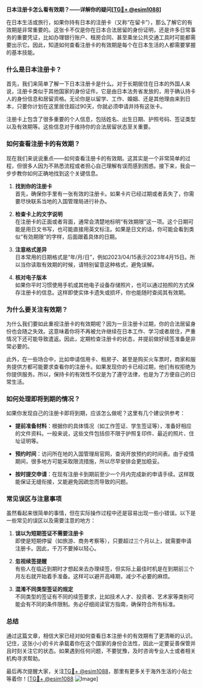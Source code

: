 **日本注册卡怎么看有效期？——详解你的疑问[[TG💪+ @esim1088](https://t.me/s/esim1088)]**

在日本生活或旅行，如果你持有日本的注册卡（又称“在留卡”），那么了解它的有效期是非常重要的。这张卡不仅是你在日本合法居留的身份证明，还是许多日常事务的重要凭证，比如办理银行账户、租房合同、甚至乘坐公共交通工具时可能都需要出示它。因此，知道如何查看注册卡的有效期是每个在日本生活的人都需要掌握的基本技能。

### **什么是日本注册卡？**

首先，我们来简单了解一下日本注册卡是什么。对于长期居住在日本的外国人来说，注册卡类似于其他国家的身份证件。它是由日本法务省发放的，用于确认持卡人的身份信息和居留资格。无论你是以留学、工作、婚姻、还是其他理由来到日本，只要你计划在这里居住超过90天，你就必须申请并持有这张卡。

注册卡上包含了很多重要的个人信息，包括姓名、出生日期、护照号码、签证类型以及有效期等。这些信息对于维持你的合法居留状态至关重要。

### **如何查看注册卡的有效期？**

现在我们来说说重点——如何查看注册卡的有效期。这其实是一个非常简单的过程，但很多人因为不熟悉流程或者担心自己理解有误而感到困惑。接下来，我会一步步教你如何正确地找到这个关键信息。

1. **找到你的注册卡**  
   首先，确保你手里有一张有效的注册卡。如果卡片已经过期或者丢失了，你需要尽快联系当地的入国管理局进行补办。

2. **检查卡上的文字说明**  
   在注册卡的正面或者背面，通常会清楚地标明“有效期限”这一项。这个日期可能是用日文书写，也可能直接用英文标注。如果是日文的话，你可能会看到类似“有効期限”的字样，后面跟着具体的日期。

3. **注意格式差异**  
   日本常用的日期格式是“年/月/日”，例如2023/04/15表示2023年4月15日。所以当你读取有效期的时候，请特别留意这种格式，避免误解。

4. **核对电子版本**  
   如果你平时习惯使用手机或其他电子设备存储照片，也可以通过拍照的方式保存注册卡的信息。这样即使实体卡遗失或损坏，你也能随时查阅其有效期。

### **为什么要关注有效期？**

为什么我们要如此重视注册卡的有效期呢？因为一旦注册卡过期，你的合法居留身份也会随之失效。这意味着你将不再被允许继续在日本工作、学习或者居住，严重情况下还可能导致遣返。因此，定期检查注册卡的状态，并提前做好续签准备是非常必要的。

此外，在一些场合中，比如申请信用卡、租房子、甚至是购买火车票时，商家和服务提供方都可能要求查看你的注册卡。如果发现你的卡已经过期，他们有权拒绝为你提供服务。所以，保持卡的有效性不仅是为了遵守法律，也是为了方便自己的日常生活。

### **如何处理即将到期的情况？**

如果你发现自己的注册卡即将到期，应该怎么做呢？这里有几个建议供参考：

- **提前准备材料**：根据你的具体情况（如工作签证、学生签证等），准备好相应的文件资料。一般来说，这些文件包括但不限于护照复印件、最近的照片、住址证明等。
  
- **预约时间**：访问所在地的入国管理局官网，查询开放预约的时间表。由于疫情期间，很多地方可能采取限流措施，所以尽早安排会更加稳妥。

- **按时提交申请**：在现有注册卡到期前至少一个月内完成新的申请手续。这样既能保证无缝衔接，又能避免因疏忽而导致的问题。

### **常见误区与注意事项**

虽然看起来很简单的事情，但在实际操作过程中还是容易出现一些小错误。以下是一些常见的误区以及需要注意的地方：

1. **误以为短期签证不需要注册卡**  
   即使是短期停留（如旅游、商务考察等），只要超过三个月以上，就需要申请注册卡。因此，千万不要掉以轻心。

2. **忽视续签提醒**  
   有些人在临近到期时才想起来去办理续签，但实际上最佳时机是在到期前三个月左右就开始着手准备。这样可以避开高峰期，减少不必要的麻烦。

3. **混淆不同类型签证的规定**  
   不同类型的签证有不同的续签要求，比如技术人才、投资者、艺术家等类别可能会有不同的条件限制。务必仔细阅读官方指南，确保符合所有标准。

### **总结**

通过这篇文章，相信大家已经对如何查看日本注册卡的有效期有了更清晰的认识。记住，这张小小的卡片承载着你在这个国家的身份合法性，因此一定要妥善保管并且时刻关注它的状态。如果遇到任何问题，不要犹豫，及时咨询专业人士或者相关机构寻求帮助。

最后再次提醒大家，关注[TG💪+ @esim1088](https://t.me/s/esim1088)，那里有更多关于海外生活的小贴士等着你！[[TG💪+ @esim1088](https://t.me/s/esim1088) ![Image](https://i.postimg.cc/4NQfJmqS/Snipaste-2025-05-13-00-14-12.png)]